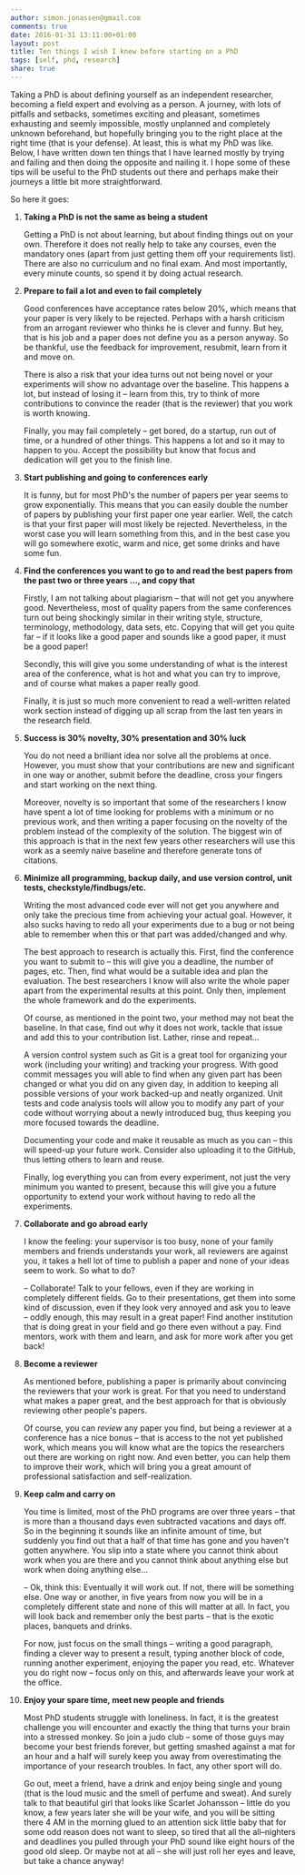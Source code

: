 ```yaml
---
author: simon.jonassen@gmail.com
comments: true
date: 2016-01-31 13:11:00+01:00
layout: post
title: Ten things I wish I knew before starting on a PhD
tags: [self, phd, research]
share: true
---
```


Taking a PhD is about defining yourself as an independent researcher, becoming a field expert and evolving as a person. A journey, with lots of pitfalls and setbacks, sometimes exciting and pleasant, sometimes exhausting and seemly impossible, mostly unplanned and completely unknown beforehand, but hopefully bringing you to the right place at the right time (that is your defense). At least, this is what my PhD was like. Below, I have written down ten things that I have learned mostly by trying and failing and then doing the opposite and nailing it. I hope some of these tips will be useful to the PhD students out there and perhaps make their journeys a little bit more straightforward.

So here it goes:

1. **Taking a PhD is not the same as being a student**
   
   Getting a PhD is not about learning, but about finding things out on your own. Therefore it does not really help to take any courses, even the mandatory ones (apart from just getting them off your requirements list). There are also no curriculum and no final exam. And most importantly, every minute counts, so spend it by doing actual research.
   
2. **Prepare to fail a lot and even to fail completely**
   
   Good conferences have acceptance rates below 20%, which means that your paper is very likely to be rejected. Perhaps with a harsh criticism from an arrogant reviewer who thinks he is clever and funny. But hey, that is his job and a paper does not define you as a person anyway. So be thankful, use the feedback for improvement, resubmit, learn from it and move on.
   
   There is also a risk that your idea turns out not being novel or your experiments will show no advantage over the baseline. This happens a lot, but instead of losing it – learn from this, try to think of more contributions to convince the reader (that is the reviewer) that you work is worth knowing.
   
   Finally, you may fail completely – get bored, do a startup, run out of time, or a hundred of other things. This happens a lot and so it may to happen to you. Accept the possibility but know that focus and dedication will get you to the finish line.
   
3. **Start publishing and going to conferences early**
   
   It is funny, but for most PhD's the number of papers per year seems to grow exponentially. This means that you can easily double the number of papers by publishing your first paper one year earlier. Well, the catch is that your first paper will most likely be rejected. Nevertheless, in the worst case you will learn something from this, and in the best case you will go somewhere exotic, warm and nice, get some drinks and have some fun.
   
4. **Find the conferences you want to go to and read the best papers from the past two or three years ..., and copy that**
   
   Firstly, I am not talking about plagiarism – that will not get you anywhere good. Nevertheless, most of quality papers from the same conferences turn out being shockingly similar in their writing style, structure, terminology, methodology, data sets, etc. Copying that will get you quite far – if it looks like a good paper and sounds like a good paper, it must be a good paper!
   
   Secondly, this will give you some understanding of what is the interest area of the conference, what is hot and what you can try to improve, and of course what makes a paper really good.
   
   Finally, it is just so much more convenient to read a well-written related work section instead of digging up all scrap from the last ten years in the research field.
   
5. **Success is 30% novelty, 30% presentation and 30% luck**
   
   You do not need a brilliant idea nor solve all the problems at once. However, you must show that your contributions are new and significant in one way or another, submit before the deadline, cross your fingers and start working on the next thing.
   
   Moreover, novelty is so important that some of the researchers I know have spent a lot of time looking for problems with a minimum or no previous work, and then writing a paper focusing on the novelty of the problem instead of the complexity of the solution. The biggest win of this approach is that in the next few years other researchers will use this work as a seemly naive baseline and therefore generate tons of citations.
   
6. **Minimize all programming, backup daily, and use version control, unit tests, checkstyle/findbugs/etc.**
   
   Writing the most advanced code ever will not get you anywhere and only take the precious time from achieving your actual goal. However, it also sucks having to redo all your experiments due to a bug or not being able to remember when this or that part was added/changed and why. 
   
   The best approach to research is actually this. First, find the conference you want to submit to – this will give you a deadline, the number of pages, etc. Then, find what would be a suitable idea and plan the evaluation. The best researchers I know will also write the whole paper apart from the experimental results at this point. Only then, implement the whole framework and do the experiments.
   
   Of course, as mentioned in the point two, your method may not beat the baseline. In that case, find out why it does not work, tackle that issue and add this to your contribution list. Lather, rinse and repeat...
   
   A version control system such as Git is a great tool for organizing your work (including your writing) and tracking your progress. With good commit messages you will able to find when any given part has been changed or what you did on any given day, in addition to keeping all possible versions of your work backed-up and neatly organized. Unit tests and code analysis tools will allow you to modify any part of your code without worrying about a newly introduced bug, thus keeping you more focused towards the deadline. 
   
   Documenting your code and make it reusable as much as you can – this will speed-up your future work. Consider also uploading it to the GitHub, thus letting others to learn and reuse.
   
   Finally, log everything you can from every experiment, not just the very minimum you wanted to present, because this will give you a future opportunity to extend your work without having to redo all the experiments.
   
7. **Collaborate and go abroad early**
   
   I know the feeling: your supervisor is too busy, none of your family members and friends understands your work, all reviewers are against you, it takes a hell lot of time to publish a paper and none of your ideas seem to work. So what to do? 
   
   – Collaborate! Talk to your fellows, even if they are working in completely different fields. Go to their presentations, get them into some kind of discussion, even if they look very annoyed and ask you to leave – oddly enough, this may result in a great paper!  Find another institution that is doing great in your field and go there even without a pay. Find mentors, work with them and learn, and ask for more work after you get back!
   
8. **Become a reviewer**
   
   As mentioned before, publishing a paper is primarily about convincing the reviewers that your work is great. For that you need to understand what makes a paper great, and the best approach for that is obviously reviewing other people's papers.
   
   Of course, you can *review* any paper you find, but being a reviewer at a conference has a nice bonus – that is access to the not yet published work, which means you will know what are the topics the researchers out there are working on right now. And even better, you can help them to improve their work, which will bring you a great amount of professional satisfaction and self-realization.
   
9. **Keep calm and carry on**
   
   You time is limited, most of the PhD programs are over three years – that is more than a thousand days even subtracted vacations and days off. So in the beginning it sounds like an infinite amount of time, but suddenly you find out that a half of that time has gone and you haven't gotten anywhere. You slip into a state where you cannot think about work when you are there and you cannot think about anything else but work when doing anything else...
   
   – Ok, think this: Eventually it will work out. If not, there will be something else. One way or another, in five years from now you will be in a completely different state and none of this will matter at all. In fact, you will look back and remember only the best parts – that is the exotic places, banquets and drinks.
   
   For now, just focus on the small things – writing a good paragraph, finding a clever way to present a result, typing another block of code, running another experiment, enjoying the paper you read, etc. Whatever you do right now – focus only on this, and afterwards leave your work at the office.
   
10. **Enjoy your spare time, meet new people and friends**
    
    Most PhD students struggle with loneliness. In fact, it is the greatest challenge you will encounter and exactly the thing that turns your brain into a stressed monkey. So join a judo club – some of those guys may become your best friends forever, but getting smashed against a mat for an hour and a half will surely keep you away from overestimating the importance of your research troubles. In fact, any other sport will do.
    
    Go out, meet a friend, have a drink and enjoy being single and young (that is the loud music and the smell of perfume and sweat). And surely talk to that beautiful girl that looks like Scarlet Johansson – little do you know, a few years later she will be your wife, and you will be sitting there 4 AM in the morning glued to an attention sick little baby that for some odd reason does not want to sleep, so tired that all the all–nighters and deadlines you pulled through your PhD sound like eight hours of the good old sleep. Or maybe not at all – she will just roll her eyes and leave, but take a chance anyway!

